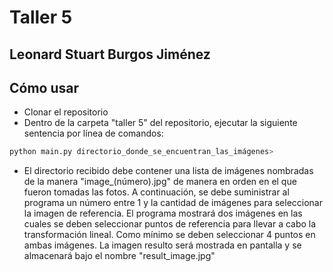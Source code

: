 # Taller 5
## Leonard Stuart Burgos Jiménez

## Cómo usar

- Clonar el repositorio
- Dentro de la carpeta "taller 5" del repositorio, ejecutar la siguiente sentencia por línea de comandos:
```sh
python main.py directorio_donde_se_encuentran_las_imágenes>
```

- El directorio recibido debe contener una lista de imágenes nombradas de la manera "image_(número).jpg" de manera
  en orden en el que fueron tomadas las fotos. A continuación, se debe suministrar al programa un número entre 1 y la
  cantidad de imágenes para seleccionar la imagen de referencia. El programa mostrará dos imágenes en las cuales se
  deben seleccionar puntos de referencia para llevar a cabo la transformación lineal. Como mínimo se deben seleccionar 4
  puntos en ambas imágenes. La imagen resulto será mostrada en pantalla y se almacenará bajo el nombre "result_image.jpg"